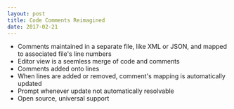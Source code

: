 ```yaml
---
layout: post
title: Code Comments Reimagined
date: 2017-02-21
---
```


* Comments maintained in a separate file, like XML or JSON, and mapped to associated file's line numbers
* Editor view is a seemless merge of code and comments
* Comments added onto lines
* When lines are added or removed, comment's mapping is automatically updated
* Prompt whenever update not automatically resolvable
* Open source, universal support
